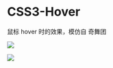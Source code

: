 # CSS3-Hover
鼠标 hover 时的效果，模仿自 奇舞团


![](https://github.com/wind-stone/CSS3-Hover/raw/master/border-rotate效果图.gif)  

![](https://github.com/wind-stone/CSS3-Hover/raw/master/mask-translate效果图.gif)  
